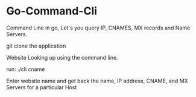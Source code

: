 # Go-Command-Cli
Command Line in go, Let's you query IP, CNAMES, MX records and Name Servers.

git clone the application

Website Looking up using the command line.

run: ./cli cname

Enter website name and get back the name, IP address, CNAME, and MX Servers for a particular Host
